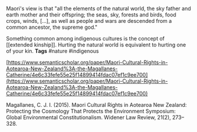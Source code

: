 Maori's view is that "all the elements of the natural world, the sky father and earth mother and their offspring; the seas, sky, forests and birds, food crops, winds, \[...\], as well as people and wars are descended from a common ancestor, the supreme god."

Something common among indigenous cultures is the concept of [[extended kinship]].
Hurting the natural world is equivalent to hurting one of your kin.
**Tags**
#nature 
#indigenous 

[](https://www.semanticscholar.org/paper/Maori-Cultural-Rights-in-Aotearoa-New-Zealand%3A-the-Magallanes-Catherine/4e6c33fefe55e25f14899414fdac07ef1c9ee700)[https://www.semanticscholar.org/paper/Maori-Cultural-Rights-in-Aotearoa-New-Zealand%3A-the-Magallanes-Catherine/4e6c33fefe55e25f14899414fdac07ef1c9ee700](https://www.semanticscholar.org/paper/Maori-Cultural-Rights-in-Aotearoa-New-Zealand%3A-the-Magallanes-Catherine/4e6c33fefe55e25f14899414fdac07ef1c9ee700)

Magallanes, C. J. I. (2015). Maori Cultural Rights in Aotearoa New Zealand: Protecting the Cosmology That Protects the Environment Symposium: Global Environmental Constitutionalism. Widener Law Review, 21(2), 273–328.